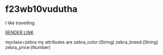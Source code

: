 # f23wb10vudutha
I like travelling

[RENDER LINK](https://f23wb10vudutha.onrender.com)


myclass=zebra my attributes are
zebra_color:(String)
zebra_breed:(String)
zebra_price:(Number)